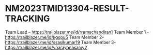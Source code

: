 # NM2023TMID13304-RESULT-TRACKING
Team Lead – https://trailblazer.me/id/rramachandiran1 
Team Member 1 - https://trailblazer.me/id/kgopu5
Team Member 2- https://trailblazer.me/id/ssasikumar19
Team Member 3- https://trailblazer.me/id/vnarayanasamy2
